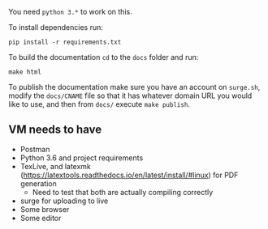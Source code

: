 You need `python 3.*` to work on this.

To install dependencies run: 

```
pip install -r requirements.txt
```

To build the documentation `cd` to the `docs` folder and run:

```
make html
```

To publish the documentation make sure you have an account on `surge.sh`, modify the `docs/CNAME` file so that it has whatever domain URL you would like to use, and then from `docs/` execute `make publish`. 


## VM needs to have

- Postman
- Python 3.6 and project requirements
- TexLive, and latexmk (https://latextools.readthedocs.io/en/latest/install/#linux) for PDF generation
    - Need to test that both are actually compiling correctly
- surge for uploading to live
- Some browser
- Some editor